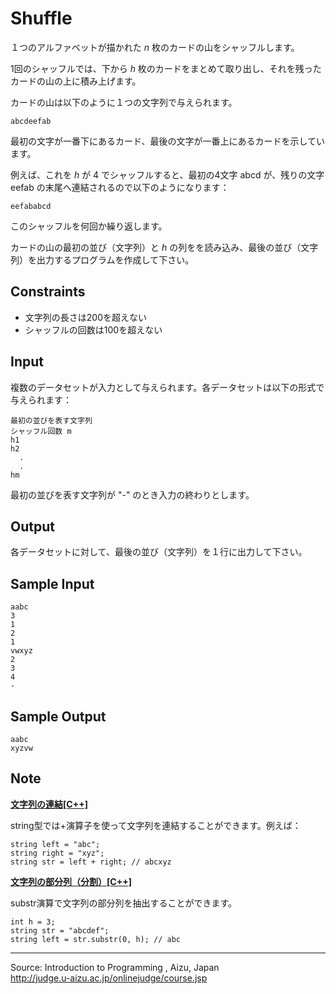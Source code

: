 Shuffle
=======

１つのアルファベットが描かれた *n* 枚のカードの山をシャッフルします。

1回のシャッフルでは、下から *h*
枚のカードをまとめて取り出し、それを残ったカードの山の上に積み上げます。

カードの山は以下のように１つの文字列で与えられます。

    abcdeefab

最初の文字が一番下にあるカード、最後の文字が一番上にあるカードを示しています。

例えば、これを *h* が 4 でシャッフルすると、最初の4文字 abcd
が、残りの文字 eefab の末尾へ連結されるので以下のようになります：

    eefababcd

このシャッフルを何回か繰り返します。

カードの山の最初の並び（文字列）と *h*
の列をを読み込み、最後の並び（文字列）を出力するプログラムを作成して下さい。

Constraints
-----------

-   文字列の長さは200を超えない
-   シャッフルの回数は100を超えない

Input
-----

複数のデータセットが入力として与えられます。各データセットは以下の形式で与えられます：

    最初の並びを表す文字列
    シャッフル回数 m
    h1
    h2
      .
      .
    hm

最初の並びを表す文字列が "-" のとき入力の終わりとします。

Output
------

各データセットに対して、最後の並び（文字列）を１行に出力して下さい。

Sample Input
------------

    aabc
    3
    1
    2
    1
    vwxyz
    2
    3
    4
    -

Sample Output
-------------

    aabc
    xyzvw

Note
----

**[文字列の連結[C++]](javascript:void(0))**

string型では+演算子を使って文字列を連結することができます。例えば：

    string left = "abc";
    string right = "xyz";
    string str = left + right; // abcxyz

**[文字列の部分列（分割）[C++]](javascript:void(0))**

substr演算で文字列の部分列を抽出することができます。

    int h = 3;
    string str = "abcdef";
    string left = str.substr(0, h); // abc

* * * * *

Source: Introduction to Programming , Aizu, Japan\
 <http://judge.u-aizu.ac.jp/onlinejudge/course.jsp>

 

